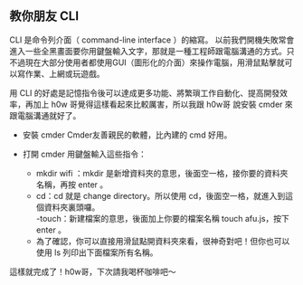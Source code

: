 ## 教你朋友 CLI
CLI 是命令列介面（ command-line interface ）的縮寫。 以前我們開機失敗常會進入一些全黑畫面要你用鍵盤輸入文字，那就是一種工程師跟電腦溝通的方式。只不過現在大部分使用者都使用GUI（圖形化的介面）來操作電腦，用滑鼠點擊就可以寫作業、上網或玩遊戲。 

用 CLI 的好處是記憶指令後可以達成更多功能、將繁瑣工作自動化、提高開發效率，再加上 h0w 哥覺得這樣看起來比較厲害，所以我跟 h0w哥 說安裝 cmder 來跟電腦溝通就好了。

- 安裝 cmder 
Cmder友善親民的軟體，比內建的 cmd 好用。

- 打開 cmder 用鍵盤輸入這些指令：    
  - mkdir wifi ：mkdir 是新增資料夾的意思，後面空一格，接你要的資料夾名稱，再按 enter 。
  - cd：cd 就是 change directory。所以使用 cd，後面空一格，就進入到這個資料夾裏頭囉。    
   -touch：新建檔案的意思，後面加上你要的檔案名稱 touch afu.js，按下 enter 。    
   - 為了確認，你可以直接用滑鼠點開資料夾來看，很神奇對吧！但你也可以使用 ls 列印出下面檔案所有名稱。  
   
這樣就完成了！h0w哥，下次請我喝杯咖啡吧～

